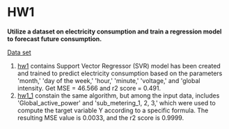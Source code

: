 # **HW1**
**Utilize a dataset on electricity consumption and train a regression model to forecast future consumption.**

[Data set](https://archive.ics.uci.edu/dataset/235/individual+household+electric+power+consumption)

1. [hw1](hw1.ipynb) contains Support Vector Regressor (SVR) model has been created and trained to predict electricity consumption based on the parameters 'month,' 'day of the week,' 'hour,' 'minute,' 'voltage,' and 'global intensity. Get MSE = 46.566 and r2 score = 0.491.
2. [hw1_1](hw1_1.ipynb) constain the same algorithm, but among the input data, includes 'Global_active_power' and 'sub_metering_1, 2, 3,' which were used to compute the target variable Y according to a specific formula. The resulting MSE value is 0.0033, and the r2 score is 0.9999.